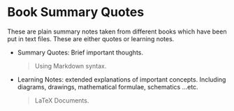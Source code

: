Book Summary Quotes
===================

These are plain summary notes taken from different books 
which have been put in text files. These are either quotes or 
learning notes.

- Summary Quotes: Brief important thoughts. 
    > Using Markdown syntax.

- Learning Notes: extended explanations of important concepts. 
    Including diagrams, drawings, mathematical formulae, schematics ...etc.
    > LaTeX Documents.

